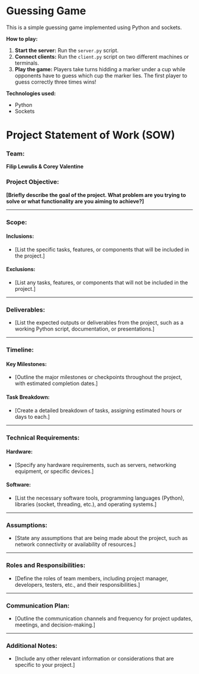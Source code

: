 # Guessing Game

This is a simple guessing game implemented using Python and sockets.

**How to play:**
1. **Start the server:** Run the `server.py` script.
2. **Connect clients:** Run the `client.py` script on two different machines or terminals.
3. **Play the game:** Players take turns hidding a marker under a cup while opponents have to guess which cup the marker lies. The first player to guess correctly three times wins!

**Technologies used:**
* Python
* Sockets

# Project Statement of Work (SOW)

### Team:
**Filip Lewulis & Corey Valentine**

### Project Objective:
**[Briefly describe the goal of the project. What problem are you trying to solve or what functionality are you aiming to achieve?]**

---

### Scope:

#### Inclusions:
- [List the specific tasks, features, or components that will be included in the project.]

#### Exclusions:
- [List any tasks, features, or components that will not be included in the project.]

---

### Deliverables:
- [List the expected outputs or deliverables from the project, such as a working Python script, documentation, or presentations.]

---

### Timeline:

#### Key Milestones:
- [Outline the major milestones or checkpoints throughout the project, with estimated completion dates.]

#### Task Breakdown:
- [Create a detailed breakdown of tasks, assigning estimated hours or days to each.]

---

### Technical Requirements:

#### Hardware:
- [Specify any hardware requirements, such as servers, networking equipment, or specific devices.]

#### Software:
- [List the necessary software tools, programming languages (Python), libraries (socket, threading, etc.), and operating systems.]

---

### Assumptions:
- [State any assumptions that are being made about the project, such as network connectivity or availability of resources.]

---

### Roles and Responsibilities:
- [Define the roles of team members, including project manager, developers, testers, etc., and their responsibilities.]

---

### Communication Plan:
- [Outline the communication channels and frequency for project updates, meetings, and decision-making.]

---

### Additional Notes:
- [Include any other relevant information or considerations that are specific to your project.]
